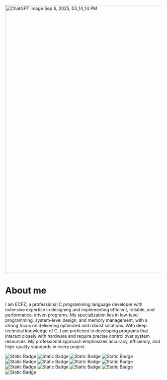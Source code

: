 <img width="1536" height="862" alt="ChatGPT Image Sep 6, 2025, 03_14_14 PM" src="https://github.com/user-attachments/assets/4ede1bd4-2521-461f-8328-87b80bc52148" />

<h1>About me</h1>

I am ECFZ, a professional C programming language developer with extensive expertise in designing and implementing efficient, reliable, 
and performance-driven programs. My specialization lies in low-level programming, system-level design, and memory management, with a 
strong focus on delivering optimized and robust solutions. With deep technical knowledge of C, I am proficient in developing programs
that interact closely with hardware and require precise control over system resources. My professional approach emphasizes accuracy, 
efficiency, and high-quality standards in every project.

![Static Badge](https://img.shields.io/badge/C%20plus%20plus%20-blue?style=for-the-badge&logo=c%2B%2B&logoColor=white&logoSize=auto&color=black) 
![Static Badge](https://img.shields.io/badge/THE%20C%20PROGRAMMING%20LANGUAGE%20-blue?style=for-the-badge&logo=C&logoColor=white&logoSize=auto&color=black)
![Static Badge](https://img.shields.io/badge/FORTRAN-blue?style=for-the-badge&logo=FORTRAN&logoColor=white&logoSize=auto&color=black)
![Static Badge](https://img.shields.io/badge/PHP-blue?style=for-the-badge&logo=PHP&logoColor=white&logoSize=auto&color=black)
![Static Badge](https://img.shields.io/badge/javascript-blue?style=for-the-badge&logo=javascript&logoColor=white&logoSize=auto&color=black)
![Static Badge](https://img.shields.io/badge/HTML-blue?style=for-the-badge&logo=HTML5&logoColor=white&logoSize=auto&color=black)
![Static Badge](https://img.shields.io/badge/CSS-blue?style=for-the-badge&logo=CSS&logoColor=white&logoSize=auto&color=black)
![Static Badge](https://img.shields.io/badge/LINUX-black?style=for-the-badge&logo=linux&logoColor=white&logoSize=auto&color=black)
![Static Badge](https://img.shields.io/badge/Apache-black?style=for-the-badge&logo=Apache&logoColor=white&logoSize=auto&color=black)
![Static Badge](https://img.shields.io/badge/Mercury%20Mail%20Transport-black?style=for-the-badge&logo=Mercury%20Mail%20Transport&logoColor=white&logoSize=auto&color=black)
![Static Badge](https://img.shields.io/badge/Filezilla-black?style=for-the-badge&logo=Filezilla&logoColor=white&logoSize=auto&color=black)
![Static Badge](https://img.shields.io/badge/Apache%20Tomcat%C2%AE-black?style=for-the-badge&logo=Apache%20Tomcat&logoColor=white&logoSize=auto&color=black)
![Static Badge](https://img.shields.io/badge/RUST-black?style=for-the-badge&logo=rust&logoColor=white&logoSize=auto&color=black)

